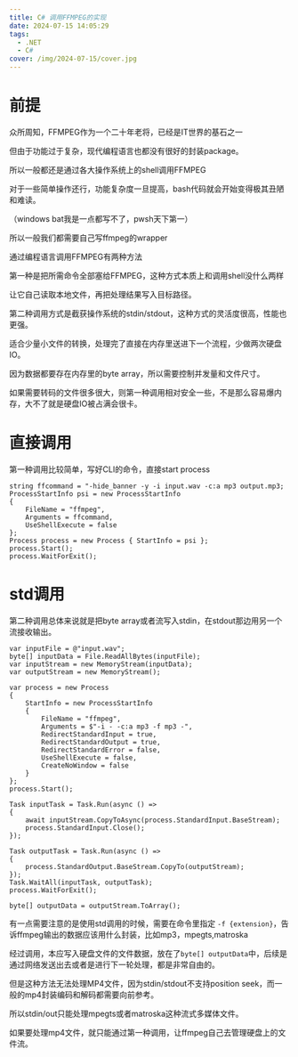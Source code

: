 ```yaml
---
title: C# 调用FFMPEG的实现
date: 2024-07-15 14:05:29
tags: 
  - .NET 
  - C#
cover: /img/2024-07-15/cover.jpg
---
```


# 前提

众所周知，FFMPEG作为一个二十年老将，已经是IT世界的基石之一

但由于功能过于复杂，现代编程语言也都没有很好的封装package。

所以一般都还是通过各大操作系统上的shell调用FFMPEG

对于一些简单操作还行，功能复杂度一旦提高，bash代码就会开始变得极其丑陋和难读。

（windows bat我是一点都写不了，pwsh天下第一）

所以一般我们都需要自己写ffmpeg的wrapper

通过编程语言调用FFMPEG有两种方法

第一种是把所需命令全部塞给FFMPEG，这种方式本质上和调用shell没什么两样

让它自己读取本地文件，再把处理结果写入目标路径。

第二种调用方式是截获操作系统的stdin/stdout，这种方式的灵活度很高，性能也更强。

适合少量小文件的转换，处理完了直接在内存里送进下一个流程，少做两次硬盘IO。

因为数据都要存在内存里的byte array，所以需要控制并发量和文件尺寸。

如果需要转码的文件很多很大，则第一种调用相对安全一些，不是那么容易爆内存，大不了就是硬盘IO被占满会很卡。


# 直接调用

第一种调用比较简单，写好CLI的命令，直接start process

```
string ffcommand = "-hide_banner -y -i input.wav -c:a mp3 output.mp3;
ProcessStartInfo psi = new ProcessStartInfo
{
    FileName = "ffmpeg",
    Arguments = ffcommand,
    UseShellExecute = false
};
Process process = new Process { StartInfo = psi };
process.Start();
process.WaitForExit();
```

# std调用

第二种调用总体来说就是把byte array或者流写入stdin，在stdout那边用另一个流接收输出。

```
var inputFile = @"input.wav";
byte[] inputData = File.ReadAllBytes(inputFile);
var inputStream = new MemoryStream(inputData);
var outputStream = new MemoryStream();

var process = new Process
{
    StartInfo = new ProcessStartInfo
    {
        FileName = "ffmpeg",
        Arguments = $"-i - -c:a mp3 -f mp3 -",
        RedirectStandardInput = true,
        RedirectStandardOutput = true,
        RedirectStandardError = false,
        UseShellExecute = false,
        CreateNoWindow = false
    }
};
process.Start();

Task inputTask = Task.Run(async () =>
{
    await inputStream.CopyToAsync(process.StandardInput.BaseStream);
    process.StandardInput.Close();
});

Task outputTask = Task.Run(async () =>
{
    process.StandardOutput.BaseStream.CopyTo(outputStream);
});
Task.WaitAll(inputTask, outputTask);
process.WaitForExit();

byte[] outputData = outputStream.ToArray();
```

有一点需要注意的是使用std调用的时候，需要在命令里指定 `-f {extension}`，告诉ffmpeg输出的数据应该用什么封装，比如mp3，mpegts,matroska

经过调用，本应写入硬盘文件的文件数据，放在了`byte[] outputData`中，后续是通过网络发送出去或者是进行下一轮处理，都是非常自由的。

但是这种方法无法处理MP4文件，因为stdin/stdout不支持position seek，而一般的mp4封装编码和解码都需要向前参考。

所以stdin/out只能处理mpegts或者matroska这种流式多媒体文件。

如果要处理mp4文件，就只能通过第一种调用，让ffmpeg自己去管理硬盘上的文件流。




